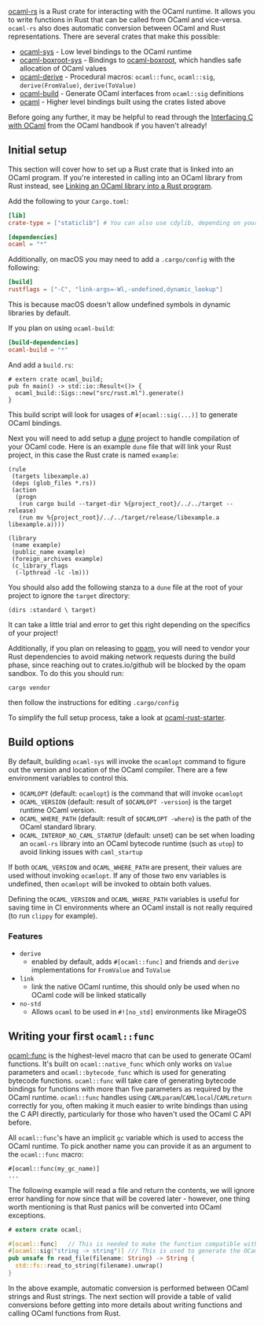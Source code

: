 [ocaml-rs](https://github.com/zshipko/ocaml-rs) is a Rust crate for interacting with the OCaml runtime. It allows you to write functions in Rust that can be called from OCaml and vice-versa. `ocaml-rs` also does automatic conversion between OCaml and Rust representations. There are several crates that make this possible:

* [ocaml-sys](https://crates.io/crates/ocaml-sys) - Low level bindings to the OCaml runtime
* [ocaml-boxroot-sys](https://crates.io/crates/ocaml-boxroot-sys) - Bindings to [ocaml-boxroot](https://gitlab.com/ocaml-rust/ocaml-boxroot/), which handles safe allocation of OCaml values
* [ocaml-derive](https://crates.io/crates/ocaml-derive) - Procedural macros: `ocaml::func`, `ocaml::sig`, `derive(FromValue)`, `derive(ToValue)`
* [ocaml-build](https://crates.io/crates/ocaml-build) - Generate OCaml interfaces from `ocaml::sig` definitions
* [ocaml](https://crates.io/crates/ocaml) - Higher level bindings built using the crates listed above

Before going any further, it may be helpful to read through the [Interfacing C with OCaml](https://v2.ocaml.org/manual/intfc.html) from the OCaml handbook if you haven't already!

## Initial setup

This section will cover how to set up a Rust crate that is linked into an OCaml program. If you're interested in calling into an OCaml library from Rust instead, see [Linking an OCaml library into a Rust program](./04_linking_an_ocaml_library_into_a_rust_program.md).

Add the following to your `Cargo.toml`:

```toml
[lib]
crate-type = ["staticlib"] # You can also use cdylib, depending on your project

[dependencies]
ocaml = "*"
```

Additionally, on macOS you may need to add a `.cargo/config` with the following:

```toml
[build]
rustflags = ["-C", "link-args=-Wl,-undefined,dynamic_lookup"]
```

This is because macOS doesn't allow undefined symbols in dynamic libraries by default.

If you plan on using `ocaml-build`:

```toml
[build-dependencies]
ocaml-build = "*"
```

And add a `build.rs`:

```rust,ignore
# extern crate ocaml_build;
pub fn main() -> std::io::Result<()> {
  ocaml_build::Sigs::new("src/rust.ml").generate()
}
```

This build script will look for usages of `#[ocaml::sig(...)]` to generate OCaml bindings.

Next you will need to add setup a [dune](https://dune.build) project to handle compilation of your OCaml code. Here is an example `dune` file that will link your Rust project, in this case the Rust crate is named `example`:

```ignore
(rule
 (targets libexample.a)
 (deps (glob_files *.rs))
 (action
  (progn
   (run cargo build --target-dir %{project_root}/../../target --release)
   (run mv %{project_root}/../../target/release/libexample.a libexample.a))))

(library
 (name example)
 (public_name example)
 (foreign_archives example)
 (c_library_flags
  (-lpthread -lc -lm)))
```

You should also add the following stanza to a `dune` file at the root of your project to ignore the `target` directory:

```ignore
(dirs :standard \ target)
```

It can take a little trial and error to get this right depending on the specifics of your project!

Additionally, if you plan on releasing to [opam](https://github.com/ocaml/opam), you will need to vendor your Rust dependencies to avoid making network requests during the build phase, since reaching out to crates.io/github will be blocked by the opam sandbox. To do this you should run:

```shell
cargo vendor
```
then follow the instructions for editing `.cargo/config`

To simplify the full setup process, take a look at [ocaml-rust-starter](https://github.com/zshipko/ocaml-rust-starter).

## Build options

By default, building `ocaml-sys` will invoke the `ocamlopt` command to figure out the version and location of the OCaml compiler. There are a few environment variables to control this.

- `OCAMLOPT` (default: `ocamlopt`) is the command that will invoke `ocamlopt`
- `OCAML_VERSION` (default: result of `$OCAMLOPT -version`) is the target runtime OCaml version.
- `OCAML_WHERE_PATH` (default: result of `$OCAMLOPT -where`) is the path of the OCaml standard library.
- `OCAML_INTEROP_NO_CAML_STARTUP` (default: unset) can be set when loading an `ocaml-rs` library into an OCaml
  bytecode runtime (such as `utop`) to avoid linking issues with `caml_startup`

If both `OCAML_VERSION` and `OCAML_WHERE_PATH` are present, their values are used without invoking `ocamlopt`. If any of those two env variables is undefined, then `ocamlopt` will be invoked to obtain both values.

Defining the `OCAML_VERSION` and `OCAML_WHERE_PATH` variables is useful for saving time in CI environments where an OCaml install is not really required (to run `clippy` for example).

### Features

- `derive`
  * enabled by default, adds `#[ocaml::func]` and friends and `derive` implementations for `FromValue` and `ToValue`
- `link`
  * link the native OCaml runtime, this should only be used when no OCaml code will be linked statically
- `no-std`
  * Allows `ocaml` to be used in `#![no_std]` environments like MirageOS


## Writing your first `ocaml::func`

[ocaml::func](https://docs.rs/ocaml/latest/ocaml/attr.func.html) is the highest-level macro that can be used to generate OCaml functions. It's built on `ocaml::native_func` which only works on `Value` parameters and `ocaml::bytecode_func` which is used for generating bytecode functions. `ocaml::func` will take care of generating bytecode bindings for functions with more than five parameters as required by the OCaml runtime. `ocaml::func` handles using `CAMLparam`/`CAMLlocal`/`CAMLreturn` correctly for you, often making it much easier to write bindings than using the C API directly, particularly for those who haven't used the OCaml C API before.

All `ocaml::func`'s have an implicit `gc` variable which is used to access the OCaml runtime. To pick another name you can provide it as an argument to the `ocaml::func` macro:

```rust,ignore
#[ocaml::func(my_gc_name)]
...
```

The following example will read a file and return the contents, we will ignore error handling for now since that will be covered later - however, one thing worth mentioning is that Rust panics will be converted into OCaml exceptions.

```rust
# extern crate ocaml;

#[ocaml::func]   // This is needed to make the function compatible with OCaml
#[ocaml::sig("string -> string")] /// This is used to generate the OCaml bindings
pub unsafe fn read_file(filename: String) -> String {
  std::fs::read_to_string(filename).unwrap()
}
```

In the above example, automatic conversion is performed between OCaml strings and Rust strings. The next section will provide a table of valid conversions before getting into more details about writing functions and calling OCaml functions from Rust.
